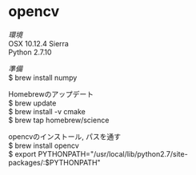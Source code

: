 # opencv

_環境_  
OSX 10.12.4 Sierra  
Python 2.7.10

_準備_  
$ brew install numpy

Homebrewのアップデート  
$ brew update  
$ brew install -v cmake  
$ brew tap homebrew/science  

opencvのインストール, パスを通す  
$ brew install opencv  
$ export PYTHONPATH="/usr/local/lib/python2.7/site-packages/:$PYTHONPATH"
